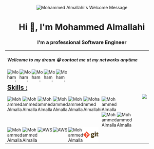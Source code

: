 <p align="center">
		<img alt="Mohammed Almallahi's Welcome Message"
			 src="https://readme-typing-svg.herokuapp.com/?lines=Welcome+to+MohammedA+GitHub+page+:)&center=true&width=450&height=55">

</p>
<h1 align="center">Hi 👋, I'm Mohammed Almallahi</h1>
<h3 align="center">I'm a professional Software Engineer</h3>
<table border=0>
  <tr border=0>
    <td border=0>
<h5> Wellcome to my dream 😀 contact me at my networks anytime</h5>
	 <a href='https://www.linkedin.com/in/almallahi/'>
 <img align="left"  alt="Mohammed Almallahi | LinkedIn" width="40px" height='40px' src="https://i.imgur.com/kKKKQCu.png" />
 </a>
 <a href='https://www.facebook.com/Mo7ammedAlmalla7i/'>
 <img align="left"  alt="Mohammed Almallahi | facebook" width="40px" height='40px' src="https://i.imgur.com/RFBzE4B.png" />
      </a> 
       <a href='https://mail.google.com/mail/u/0/?view=cm&fs=1&tf=1&source=mailto&su=subject+message&to=mohammed.b.almallahi@gmail.com'>
 <img align="left"  alt="Mohammed Almallahi | gmail" width="40px" height='40px' src="https://i.imgur.com/kn7FfLZ.png" />
      </a> 
             <a href='https://www.instagram.com/mo7ammed.almalla7i/'>
 <img align="left"  alt="Mohammed Almallahi | instagram" width="40px" height='40px' src="https://i.imgur.com/bg0Ji7N.png" />
      </a> 
                <a href='https://wa.me/+972592413118'>
 <img align="left"  alt="Mohammed Almallahi | whatsup" width="40px" height='40px' src="https://i.imgur.com/6Od4ifD.png" />
    

<br/>
      <h2 font-color='red'>Skills : </h2>
 <img align="left"  alt="Mohammed Almallahi" width="50px" height='50px' src="https://i.imgur.com/h6aqmdr.png" />
<img align="left"  alt="Mohammed Almallahi" width="50px" height='50px' src="https://i.imgur.com/paxvoXx.png" />
<img align="left"  alt="Mohammed Almallahi" width="50px" height='50px' src="https://i.imgur.com/FSBocCs.png" />
<img align="left"  alt="Mohammed Almallahi" width="50px" height='50px' src="https://i.imgur.com/Jo06OT0.png" />
<img align="left"  alt="Mohammed Almallahi" width="50px" height='50px' src="https://i.imgur.com/JZmC3LO.png" />
<img align="left"  alt="Mohammed Almallahi" width="60px" height='60px' src="https://i.imgur.com/3xTEkgK.png" />
<img align="left"  alt="Mohammed Almallahi" width="50px" height='50px' src="https://i.imgur.com/xIy5S7h.png" />
<br/>
<br/>
<br/>
<img align="left"  alt="Mohammed Almallahi" width="50px" height='50px' src="https://i.imgur.com/AnQOB3J.png" />
<img align="left"  alt="Mohammed Almallahi" width="50px" height='50px' src="https://www.tomsquest.com/img/posts/2018-10-02-better-npm-ing/npm_logo.png"/>
<img align="left"  alt="Mohammed Almallahi" width="50px" height='50px' src="https://i.imgur.com/6zcZb8U.png" />
<img align="left"  alt="Mohammed Almallahi" width="50px" height='50px' src="https://gw.alipayobjects.com/zos/rmsportal/KDpgvguMpGfqaHPjicRK.svg" />
<img align="left"    width="50px" height='50px' src="https://i.imgur.com/CKGJOXJ.png" alt='AWS' />
 <img align="left"    width="50px" height='50px' src="https://i.imgur.com/AXDOsg9.png" alt='AWS' />
	 
<img align="left"  alt="Mohammed Almallahi" width="50px" height='50px' src="https://iconape.com/wp-content/png_logo_vector/typescript.png" />
<img align="left"  alt="Mohammed Almallahi" width="50px" height='50px' src="https://raw.githubusercontent.com/github/explore/80688e429a7d4ef2fca1e82350fe8e3517d3494d/topics/git/git.png" />
    </td>
     <td border=0>
      <img src='https://thumbs.gfycat.com/CalmKeyEidolonhelvum-small.gif'/>
      </td>
    </tr>  
    </table>
